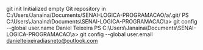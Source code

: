 git init
Initialized empty Git repository in C:/Users/Janaina/Documents/SENAI-LOGICA-PROGRAMACAO/a/.git/
PS C:\Users\Janaina\Documents\SENAI-LOGICA-PROGRAMACAO\a> git config --global user.name Daniel Teixeira
PS C:\Users\Janaina\Documents\SENAI-LOGICA-PROGRAMACAO\a> git config --global user.email danielteixeiradiasneto@outlook.com